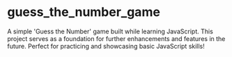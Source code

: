 # guess_the_number_game
A simple 'Guess the Number' game built while learning JavaScript. This project serves as a foundation for further enhancements and features in the future. Perfect for practicing and showcasing basic JavaScript skills!
